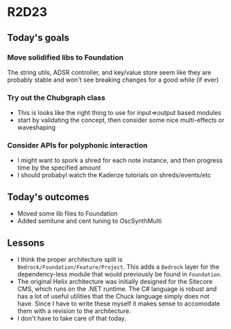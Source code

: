 # R2D23

## Today's goals

### Move solidified libs to Foundation

The string utils, ADSR controller, and key/value store seem like they are probably stable and won't see breaking changes for a good while (if ever)

### Try out the Chubgraph class
- This is looks like the right thing to use for input=>output based modules
- start by validating the concept, then consider some nice multi-effects or waveshaping

### Consider APIs for polyphonic interaction
- I might want to spork a shred for each note instance, and then progress time by the specified amount
- I should probabyl watch the Kadenze tutorials on shreds/events/etc

## Today's outcomes
- Moved some lib files to Foundation
- Added semitune and cent tuning to OscSynthMulti

## Lessons
- I think the proper architecture split is `Bedrock/Foundation/Feature/Project`. This adds a `Bedrock` layer for the dependency-less module that would previously be found in `Foundation`.
- The original Helix architecture was initially designed for the Sitecore CMS, which runs on the .NET runtime. The C# language is robust and has a lot of useful utilities that the Chuck language simply does not have. Since I have to write these myself it makes sense to accomodate them with a revision to the architecture.
- I don't have to take care of that today.
